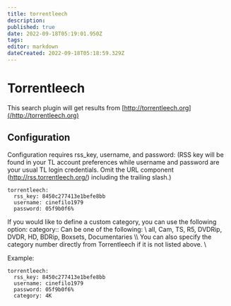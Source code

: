 ```yaml
---
title: torrentleech
description: 
published: true
date: 2022-09-18T05:19:01.950Z
tags: 
editor: markdown
dateCreated: 2022-09-18T05:18:59.329Z
---
```


# Torrentleech
This search plugin will get results from [http://torrentleech.org](/http://torrentleech.org)

## Configuration
Configuration requires rss_key, username, and password: (RSS key will be found in your TL account preferences while username and password are your usual TL login credentials. Omit the URL component (http://rss.torrentleech.org/) including the trailing slash.)
```
torrentleech: 
  rss_key: 8450c277413e1befe8bb
  username: cinefilo1979
  password: 05f9b0f6%
```
If you would like to define a custom category, you can use the following option:
 category::
 Can be one of the following: \\
      all, Cam, TS, R5, DVDRip, DVDR, HD, BDRip, Boxsets, Documentaries \\\\
 You can also specify the category number directly from Torrentleech if it is not listed above. \\
 
Example:
```
torrentleech: 
  rss_key: 8450c277413e1befe8bb
  username: cinefilo1979
  password: 05f9b0f6%
  category: 4K
```